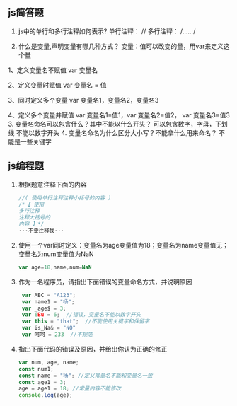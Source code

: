 ## js简答题

1. js中的单行和多行注释如何表示?
单行注释： //
多行注释： /*......*/

2. 什么是变量,声明变量有哪几种方式？
变量：值可以改变的量，用var来定义这个量

1、定义变量名不赋值 var 变量名

2、定义变量时赋值 var 变量名 = 值

3、同时定义多个变量 var 变量名1，变量名2，变量名3

4、定义多个变量并赋值 var 变量名1=值1，var 变量名2=值2， var 变量名3=值3
3. 变量名命名可以包含什么？其中不能以什么开头？
可以包含数字，字母，下划线
不能以数字开头
4. 变量名命名为什么区分大小写？不能拿什么用来命名？
不能是一些关键字



## js编程题

1. 根据题意注释下面的内容

   ```js
   //( 使用单行注释注释小括号的内容 )
   /*【 使用
   多行注释
   注释大括号的
   内容 】*/
   ···不要注释我···
   ```

2. 使用一个var同时定义：变量名为age变量值为18；变量名为name变量值无；变量名为num变量值为NaN

   ```js
   var age=18,name,num=NaN
   ```

3. 作为一名程序员，请指出下面错误的变量命名方式，并说明原因

   ```js
    var ABC = "A123"; 
    var name1 = "杨"; 
    var _age$ = 3; 
    var 6Bu = 6;  //错误，变量名不能以数字开头
    var this = "that";  //不能使用关键字和保留字
    var is_Na& = "NO"
    var 呵呵 = 233  //不规范
   ```

4. 指出下面代码的错误及原因，并给出你认为正确的修正

   ```js
   var num, age, name;
   const num1;
   const name = "杨"; //定义常量名不能和变量名一致
   const age1 = 3; 
   age = age1 = 18; //常量内容不能修改
   console.log(age);
   ```